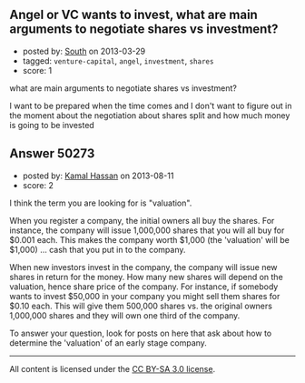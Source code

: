 ## Angel or VC wants to invest, what are main arguments to negotiate shares vs investment?

- posted by: [South](https://stackexchange.com/users/-1/20115-south) on 2013-03-29
- tagged: `venture-capital`, `angel`, `investment`, `shares`
- score: 1

what are main arguments to negotiate shares vs investment?

I want to be prepared when the time comes and I don't want to figure out in the moment about the negotiation about shares split and how much money is going to be invested


## Answer 50273

- posted by: [Kamal Hassan](https://stackexchange.com/users/-1/27332-kamal-hassan) on 2013-08-11
- score: 2

I think the term you are looking for is "valuation".

When you register a company, the initial owners all buy the shares. For instance, the company will issue 1,000,000 shares that you will all buy for $0.001 each. This makes the company worth $1,000 (the 'valuation' will be $1,000) ... cash that you put in to the company.

When new investors invest in the company, the company will issue new shares in return for the money. How many new shares will depend on the valuation, hence share price of the company. For instance, if somebody wants to invest $50,000 in your company you might sell them shares for $0.10 each. This will give them 500,000 shares vs. the original owners 1,000,000 shares and they will own one third of the company.

To answer your question, look for posts on here that ask about how to determine the 'valuation' of an early stage company.



---

All content is licensed under the [CC BY-SA 3.0 license](https://creativecommons.org/licenses/by-sa/3.0/).
